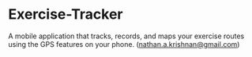 Exercise-Tracker
================

A mobile application that tracks, records, and maps your exercise routes using the GPS features on your phone.
(nathan.a.krishnan@gmail.com)

